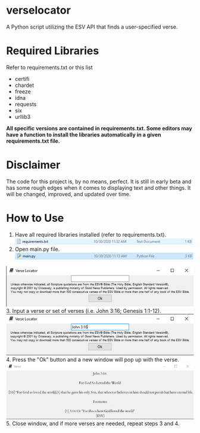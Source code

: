 # verselocator
A Python script utilizing the ESV API that finds a user-specified verse. 

# Required Libraries
Refer to requirements.txt or this list

* certifi
* chardet
* freeze
* idna
* requests
* six
* urllib3

**All specific versions are contained in requirements.txt. Some editors may have a function to install the libraries automatically in a given requirements.txt file.**

# Disclaimer
The code for this project is, by no means, perfect. It is still in early beta and has some rough edges when it comes to displaying text and other things. It will be changed, improved, and updated over time.

# How to Use
1. Have all required libraries installed (refer to requirements.txt).
![](images/step1.png?raw=true)
2. Open main.py file.
![](images/step2.1.png?raw=true)

![](images/step2.2.png?raw=true)
3. Input a verse or set of verses (i.e. John 3:16; Genesis 1:1-12).
![](images/step3.png?raw=true)
4. Press the "Ok" button and a new window will pop up with the verse.
![](images/step4.png?raw=true)
5. Close window, and if more verses are needed, repeat steps 3 and 4.
